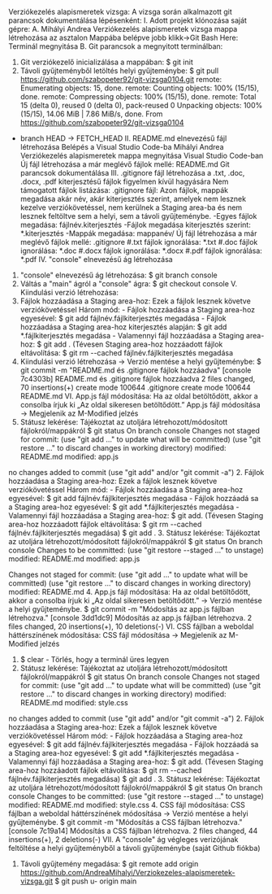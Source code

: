 Verziókezelés alapismeretek vizsga:
A vizsga során alkalmazott git parancsok dokumentálása lépésenként:
I. Adott projekt klónozása saját gépre:
A. Mihályi Andrea Verziókezelés alapismeretek vizsga mappa létrehozása az asztalon
Mappába belépve jobb klikk->Git Bash Here: Terminál megnyitása
B. Git parancsok a megnyitott terminálban:
1. Git verziókezelő inicializálása a mappában:
$ git init
2. Távoli gyűjteményből letöltés helyi gyűjteménybe:
$ git pull https://github.com/szabopeter92/git-vizsga0104.git
remote: Enumerating objects: 15, done.
remote: Counting objects: 100% (15/15), done.
remote: Compressing objects: 100% (15/15), done.
remote: Total 15 (delta 0), reused 0 (delta 0), pack-reused 0
Unpacking objects: 100% (15/15), 14.06 MiB | 7.86 MiB/s, done.
From https://github.com/szabopeter92/git-vizsga0104
 * branch            HEAD       -> FETCH_HEAD
II. README.md elnevezésű fájl létrehozása
Belépés a Visual Studio Code-ba
Mihályi Andrea Verziókezelés alapismeretek mappa megnyitása Visual Studio Code-ban
Új fájl létrehozása a már meglévő fájlok mellé: README.md
Git parancsok dokumentálása
III. .gitignore fájl létrehozása a .txt, .doc, .docx, .pdf kiterjesztésű fájlok figyelmen kívül hagyására
Nem támogatott fájlok listázása:
.gitignore fájl: Azon fájlok, mappák megadása akár név, akár kiterjesztés szerint, amelyek nem lesznek kezelve verziókövetéssel, nem kerülnek a Staging area-ba és nem lesznek feltöltve sem a helyi, sem a távoli gyűjteménybe.
-Egyes fájlok megadása: fájlnév.kiterjesztés
-Fájlok megadása kiterjesztés szerint: *.kiterjesztés
-Mappák megadása: mappanév/
Új fájl létrehozása a már meglévő fájlok mellé: .gitignore
#.txt fájlok ignorálása:
*.txt
#.doc fájlok ignorálása:
*.doc
#.docx fájlok ignorálása:
*.docx
#.pdf fájlok ignorálása:
*.pdf
IV. "console" elnevezésű ág létrehozása
1. "console" elnevezésű ág létrehozása:
$ git branch console
2. Váltás a "main" ágról a "console" ágra:
$ git checkout console
V. Kiindulási verzió létrehozása:
1. Fájlok hozzáadása a Staging area-hoz: Ezek a fájlok lesznek követve verziókövetéssel
Három mód: - Fájlok hozzáadása a Staging area-hoz egyesével:
            $ git add fájlnév.fájlkiterjesztés megadása
           - Fájlok hozzáadása a Staging area-hoz kiterjesztés alapján:
            $ git add *.fájlkiterjesztés megadása
           - Valamennyi fájl hozzáadása a Staging area-hoz:
            $ git add .
(Tévesen Staging area-hoz hozzáadott fájlok eltávolítása:
$ git rm --cached fájlnév.fájlkiterjesztés megadása
2. Kiindulási verzió létrehozása -> Verzió mentése a helyi gyűjteménybe:
$ git commit -m "README.md és .gitignore fájlok hozzáadva"
[console 7c4303b] README.md és .gitignore fájlok hozzáadva
 2 files changed, 70 insertions(+)
 create mode 100644 .gitignore
 create mode 100644 README.md
VI. App.js fájl módosítása: Ha az oldal betöltődött, akkor a consolba írjuk ki „Az oldal sikeresen betöltődött.”
App.js fájl módosítása -> Megjelenik az M-Modified jelzés
1. Státusz lekérése: Tájékoztat az utoljára létrehozott/módosított fájlokról/mappákról
$ git status
On branch console
Changes not staged for commit:
  (use "git add <file>..." to update what will be committed)
  (use "git restore <file>..." to discard changes in working directory)
        modified:   README.md
        modified:   app.js

no changes added to commit (use "git add" and/or "git commit -a")
2. Fájlok hozzáadása a Staging area-hoz: Ezek a fájlok lesznek követve verziókövetéssel
Három mód: - Fájlok hozzáadása a Staging area-hoz egyesével:
            $ git add fájlnév.fájlkiterjesztés megadása
           - Fájlok hozzáadá sa a Staging area-hoz egyesével:
            $ git add *.fájlkiterjesztés megadása
           - Valamennyi fájl hozzáadása a Staging area-hoz:
            $ git add.
(Tévesen Staging area-hoz hozzáadott fájlok eltávolítása:
$ git rm --cached fájlnév.fájlkiterjesztés megadása)
$ git add .
3. Státusz lekérése: Tájékoztat az utoljára létrehozott/módosított fájlokról/mappákról
$ git status
On branch console
Changes to be committed:
  (use "git restore --staged <file>..." to unstage)
        modified:   README.md
        modified:   app.js

Changes not staged for commit:
  (use "git add <filef>..." to update what will be committed)
  (use "git restore <file>..." to discard changes in working directory)
        modified:   README.md
4. App.js fájl módosítása: Ha az oldal betöltődött, akkor a consolba írjuk ki „Az oldal sikeresen betöltődött.”
-> Verzió mentése a helyi gyűjteménybe.
$ git commit -m "Módosítás az app.js fájlban létrehozva."
[console 3dd1dc9] Módosítás az app.js fájlban létrehozva.
 2 files changed, 20 insertions(+), 10 deletions(-)
VI. CSS fájlban a weboldal háttérszínének módosítása:
CSS fájl módosítása -> Megjelenik az M-Modified jelzés
1. $ clear - Törlés, hogy a terminál üres legyen
2. Státusz lekérése: Tájékoztat az utoljára létrehozott/módosított fájlokról/mappákról
$ git status
On branch console
Changes not staged for commit:
  (use "git add <file>..." to update what will be committed)
  (use "git restore <file>..." to discard changes in working directory)
        modified:   README.md
        modified:   style.css

no changes added to commit (use "git add" and/or "git commit -a")
2. Fájlok hozzáadása a Staging area-hoz: Ezek a fájlok lesznek követve verziókövetéssel
Három mód: - Fájlok hozzáadása a Staging area-hoz egyesével:
            $ git add fájlnév.fájlkiterjesztés megadása
           - Fájlok hozzáadá sa a Staging area-hoz egyesével:
            $ git add *.fájlkiterjesztés megadása
           - Valamennyi fájl hozzáadása a Staging area-hoz:
            $ git add.
(Tévesen Staging area-hoz hozzáadott fájlok eltávolítása:
$ git rm --cached fájlnév.fájlkiterjesztés megadása)
$ git add .
3. Státusz lekérése: Tájékoztat az utoljára létrehozott/módosított fájlokról/mappákról
$ git status
On branch console
Changes to be committed:
  (use "git restore --staged <file>..." to unstage)
        modified:   README.md
        modified:   style.css
4. CSS fájl módosítása: CSS fájlban a weboldal háttérszínének módosítása -> Verzió mentése a helyi gyűjteménybe.
$ git commit -m "Módosítás a CSS fájlban létrehozva."
[console 7c19a14] Módosítás a CSS fájlban létrehozva.
 2 files changed, 44 insertions(+), 2 deletions(-)
VII. A "console" ág végleges verizójának feltöltése a helyi gyűjteményből a távoli gyűjteménybe (saját Github fiókba)
1. Távoli gyűjtemény megadása:
$ git remote add origin https://github.com/AndreaMihalyi/Verziokezeles-alapismeretek-vizsga.git
$ git push u- origin main